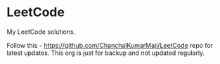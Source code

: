# LeetCode
My LeetCode solutions. 

Follow this - https://github.com/ChanchalKumarMaji/LeetCode repo for latest updates. This org is just for backup and not updated regularly.
